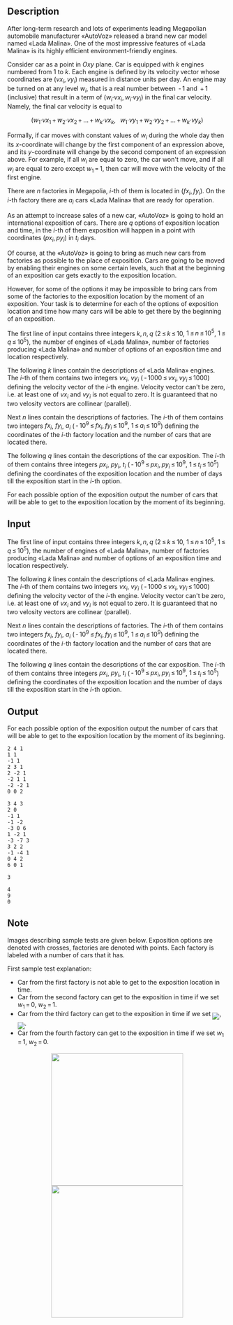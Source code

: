 ## Description

<div><p>After long-term research and lots of experiments leading Megapolian automobile manufacturer «AutoVoz» released a brand new car model named «Lada Malina». One of the most impressive features of «Lada Malina» is its highly efficient environment-friendly engines.</p><p>Consider car as a point in <span class="tex-span"><i>Oxy</i></span> plane. Car is equipped with <span class="tex-span"><i>k</i></span> engines numbered from <span class="tex-span">1</span> to <span class="tex-span"><i>k</i></span>. Each engine is defined by its velocity vector whose coordinates are <span class="tex-span">(<i>vx</i><sub class="lower-index"><i>i</i></sub>, <i>vy</i><sub class="lower-index"><i>i</i></sub>)</span> measured in distance units per day. An engine may be turned on at any level <span class="tex-span"><i>w</i><sub class="lower-index"><i>i</i></sub></span>, that is a real number between <span class="tex-span"> - 1</span> and <span class="tex-span"> + 1</span> (inclusive) that result in a term of <span class="tex-span">(<i>w</i><sub class="lower-index"><i>i</i></sub>·<i>vx</i><sub class="lower-index"><i>i</i></sub>, <i>w</i><sub class="lower-index"><i>i</i></sub>·<i>vy</i><sub class="lower-index"><i>i</i></sub>)</span> in the final car velocity. Namely, the final car velocity is equal to </p><center class="tex-equation"><span class="tex-span">(<i>w</i><sub class="lower-index">1</sub>·<i>vx</i><sub class="lower-index">1</sub> + <i>w</i><sub class="lower-index">2</sub>·<i>vx</i><sub class="lower-index">2</sub> + ... + <i>w</i><sub class="lower-index"><i>k</i></sub>·<i>vx</i><sub class="lower-index"><i>k</i></sub>, &nbsp;&nbsp;<i>w</i><sub class="lower-index">1</sub>·<i>vy</i><sub class="lower-index">1</sub> + <i>w</i><sub class="lower-index">2</sub>·<i>vy</i><sub class="lower-index">2</sub> + ... + <i>w</i><sub class="lower-index"><i>k</i></sub>·<i>vy</i><sub class="lower-index"><i>k</i></sub>)</span></center> <p>Formally, if car moves with constant values of <span class="tex-span"><i>w</i><sub class="lower-index"><i>i</i></sub></span> during the whole day then its <span class="tex-span"><i>x</i></span>-coordinate will change by the first component of an expression above, and its <span class="tex-span"><i>y</i></span>-coordinate will change by the second component of an expression above. For example, if all <span class="tex-span"><i>w</i><sub class="lower-index"><i>i</i></sub></span> are equal to zero, the car won't move, and if all <span class="tex-span"><i>w</i><sub class="lower-index"><i>i</i></sub></span> are equal to zero except <span class="tex-span"><i>w</i><sub class="lower-index">1</sub> = 1</span>, then car will move with the velocity of the first engine.</p><p>There are <span class="tex-span"><i>n</i></span> factories in Megapolia, <span class="tex-span"><i>i</i></span>-th of them is located in <span class="tex-span">(<i>fx</i><sub class="lower-index"><i>i</i></sub>, <i>fy</i><sub class="lower-index"><i>i</i></sub>)</span>. On the <span class="tex-span"><i>i</i></span>-th factory there are <span class="tex-span"><i>a</i><sub class="lower-index"><i>i</i></sub></span> cars «Lada Malina» that are ready for operation.</p><p>As an attempt to increase sales of a new car, «AutoVoz» is going to hold an international exposition of cars. There are <span class="tex-span"><i>q</i></span> options of exposition location and time, in the <span class="tex-span"><i>i</i></span>-th of them exposition will happen in a point with coordinates <span class="tex-span">(<i>px</i><sub class="lower-index"><i>i</i></sub>, <i>py</i><sub class="lower-index"><i>i</i></sub>)</span> in <span class="tex-span"><i>t</i><sub class="lower-index"><i>i</i></sub></span> days. </p><p>Of course, at the «AutoVoz» is going to bring as much new cars from factories as possible to the place of exposition. Cars are going to be moved by enabling their engines on some certain levels, such that at the beginning of an exposition car gets exactly to the exposition location. </p><p>However, for some of the options it may be impossible to bring cars from some of the factories to the exposition location by the moment of an exposition. Your task is to determine for each of the options of exposition location and time how many cars will be able to get there by the beginning of an exposition.</p></div><div class="input-specification"><p>The first line of input contains three integers <span class="tex-span"><i>k</i>, <i>n</i>, <i>q</i></span> (<span class="tex-span">2 ≤ <i>k</i> ≤ 10</span>, <span class="tex-span">1 ≤ <i>n</i> ≤ 10<sup class="upper-index">5</sup></span>, <span class="tex-span">1 ≤ <i>q</i> ≤ 10<sup class="upper-index">5</sup></span>), the number of engines of «Lada Malina», number of factories producing «Lada Malina» and number of options of an exposition time and location respectively.</p><p>The following <span class="tex-span"><i>k</i></span> lines contain the descriptions of «Lada Malina» engines. The <span class="tex-span"><i>i</i></span>-th of them contains two integers <span class="tex-span"><i>vx</i><sub class="lower-index"><i>i</i></sub></span>, <span class="tex-span"><i>vy</i><sub class="lower-index"><i>i</i></sub></span> (<span class="tex-span"> - 1000 ≤ <i>vx</i><sub class="lower-index"><i>i</i></sub>, <i>vy</i><sub class="lower-index"><i>i</i></sub> ≤ 1000</span>) defining the velocity vector of the <span class="tex-span"><i>i</i></span>-th engine. Velocity vector can't be zero, i.e. at least one of <span class="tex-span"><i>vx</i><sub class="lower-index"><i>i</i></sub></span> and <span class="tex-span"><i>vy</i><sub class="lower-index"><i>i</i></sub></span> is not equal to zero. It is guaranteed that no two velosity vectors are collinear (parallel).</p><p>Next <span class="tex-span"><i>n</i></span> lines contain the descriptions of factories. The <span class="tex-span"><i>i</i></span>-th of them contains two integers <span class="tex-span"><i>fx</i><sub class="lower-index"><i>i</i></sub></span>, <span class="tex-span"><i>fy</i><sub class="lower-index"><i>i</i></sub></span>, <span class="tex-span"><i>a</i><sub class="lower-index"><i>i</i></sub></span> (<span class="tex-span"> - 10<sup class="upper-index">9</sup> ≤ <i>fx</i><sub class="lower-index"><i>i</i></sub>, <i>fy</i><sub class="lower-index"><i>i</i></sub> ≤ 10<sup class="upper-index">9</sup></span>, <span class="tex-span">1 ≤ <i>a</i><sub class="lower-index"><i>i</i></sub> ≤ 10<sup class="upper-index">9</sup></span>) defining the coordinates of the <span class="tex-span"><i>i</i></span>-th factory location and the number of cars that are located there.</p><p>The following <span class="tex-span"><i>q</i></span> lines contain the descriptions of the car exposition. The <span class="tex-span"><i>i</i></span>-th of them contains three integers <span class="tex-span"><i>px</i><sub class="lower-index"><i>i</i></sub></span>, <span class="tex-span"><i>py</i><sub class="lower-index"><i>i</i></sub></span>, <span class="tex-span"><i>t</i><sub class="lower-index"><i>i</i></sub></span> (<span class="tex-span"> - 10<sup class="upper-index">9</sup> ≤ <i>px</i><sub class="lower-index"><i>i</i></sub>, <i>py</i><sub class="lower-index"><i>i</i></sub> ≤ 10<sup class="upper-index">9</sup></span>, <span class="tex-span">1 ≤ <i>t</i><sub class="lower-index"><i>i</i></sub> ≤ 10<sup class="upper-index">5</sup></span>) defining the coordinates of the exposition location and the number of days till the exposition start in the <span class="tex-span"><i>i</i></span>-th option.</p></div><div class="output-specification"><p>For each possible option of the exposition output the number of cars that will be able to get to the exposition location by the moment of its beginning.</p></div>

## Input

<p>The first line of input contains three integers <span class="tex-span"><i>k</i>, <i>n</i>, <i>q</i></span> (<span class="tex-span">2 ≤ <i>k</i> ≤ 10</span>, <span class="tex-span">1 ≤ <i>n</i> ≤ 10<sup class="upper-index">5</sup></span>, <span class="tex-span">1 ≤ <i>q</i> ≤ 10<sup class="upper-index">5</sup></span>), the number of engines of «Lada Malina», number of factories producing «Lada Malina» and number of options of an exposition time and location respectively.</p><p>The following <span class="tex-span"><i>k</i></span> lines contain the descriptions of «Lada Malina» engines. The <span class="tex-span"><i>i</i></span>-th of them contains two integers <span class="tex-span"><i>vx</i><sub class="lower-index"><i>i</i></sub></span>, <span class="tex-span"><i>vy</i><sub class="lower-index"><i>i</i></sub></span> (<span class="tex-span"> - 1000 ≤ <i>vx</i><sub class="lower-index"><i>i</i></sub>, <i>vy</i><sub class="lower-index"><i>i</i></sub> ≤ 1000</span>) defining the velocity vector of the <span class="tex-span"><i>i</i></span>-th engine. Velocity vector can't be zero, i.e. at least one of <span class="tex-span"><i>vx</i><sub class="lower-index"><i>i</i></sub></span> and <span class="tex-span"><i>vy</i><sub class="lower-index"><i>i</i></sub></span> is not equal to zero. It is guaranteed that no two velosity vectors are collinear (parallel).</p><p>Next <span class="tex-span"><i>n</i></span> lines contain the descriptions of factories. The <span class="tex-span"><i>i</i></span>-th of them contains two integers <span class="tex-span"><i>fx</i><sub class="lower-index"><i>i</i></sub></span>, <span class="tex-span"><i>fy</i><sub class="lower-index"><i>i</i></sub></span>, <span class="tex-span"><i>a</i><sub class="lower-index"><i>i</i></sub></span> (<span class="tex-span"> - 10<sup class="upper-index">9</sup> ≤ <i>fx</i><sub class="lower-index"><i>i</i></sub>, <i>fy</i><sub class="lower-index"><i>i</i></sub> ≤ 10<sup class="upper-index">9</sup></span>, <span class="tex-span">1 ≤ <i>a</i><sub class="lower-index"><i>i</i></sub> ≤ 10<sup class="upper-index">9</sup></span>) defining the coordinates of the <span class="tex-span"><i>i</i></span>-th factory location and the number of cars that are located there.</p><p>The following <span class="tex-span"><i>q</i></span> lines contain the descriptions of the car exposition. The <span class="tex-span"><i>i</i></span>-th of them contains three integers <span class="tex-span"><i>px</i><sub class="lower-index"><i>i</i></sub></span>, <span class="tex-span"><i>py</i><sub class="lower-index"><i>i</i></sub></span>, <span class="tex-span"><i>t</i><sub class="lower-index"><i>i</i></sub></span> (<span class="tex-span"> - 10<sup class="upper-index">9</sup> ≤ <i>px</i><sub class="lower-index"><i>i</i></sub>, <i>py</i><sub class="lower-index"><i>i</i></sub> ≤ 10<sup class="upper-index">9</sup></span>, <span class="tex-span">1 ≤ <i>t</i><sub class="lower-index"><i>i</i></sub> ≤ 10<sup class="upper-index">5</sup></span>) defining the coordinates of the exposition location and the number of days till the exposition start in the <span class="tex-span"><i>i</i></span>-th option.</p>

## Output

<p>For each possible option of the exposition output the number of cars that will be able to get to the exposition location by the moment of its beginning.</p>





```input1
2 4 1
1 1
-1 1
2 3 1
2 -2 1
-2 1 1
-2 -2 1
0 0 2

```




```input2
3 4 3
2 0
-1 1
-1 -2
-3 0 6
1 -2 1
-3 -7 3
3 2 2
-1 -4 1
0 4 2
6 0 1

```




```output1
3

```




```output2
4
9
0

```



## Note

<p>Images describing sample tests are given below. Exposition options are denoted with crosses, factories are denoted with points. Each factory is labeled with a number of cars that it has.</p><p>First sample test explanation:</p><ul> <li> Car from the first factory is not able to get to the exposition location in time. </li><li> Car from the second factory can get to the exposition in time if we set <span class="tex-span"><i>w</i><sub class="lower-index">1</sub> = 0</span>, <span class="tex-span"><i>w</i><sub class="lower-index">2</sub> = 1</span>. </li><li> Car from the third factory can get to the exposition in time if we set <img align="middle" class="tex-formula" src="file://nDpid5YF.png" style="max-width: 100.0%;max-height: 100.0%;">, <img align="middle" class="tex-formula" src="file://ixeiyrKb.png" style="max-width: 100.0%;max-height: 100.0%;">. </li><li> Car from the fourth factory can get to the exposition in time if we set <span class="tex-span"><i>w</i><sub class="lower-index">1</sub> = 1</span>, <span class="tex-span"><i>w</i><sub class="lower-index">2</sub> = 0</span>. </li></ul><center> <img class="tex-graphics" src="file://tQKGEfSt.png" style="max-width: 100.0%;max-height: 100.0%;" width="302px"> <img class="tex-graphics" src="file://solrpxc3.png" style="max-width: 100.0%;max-height: 100.0%;" width="302px"> </center>
